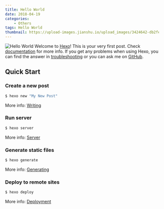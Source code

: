 ```yaml
---
title: Hello World
date: 2018-04-19
categories:
    - Others
tags: Hello World
thumbnail: https://upload-images.jianshu.io/upload_images/3424642-db2fe15902f40b71.png?imageMogr2/auto-orient/strip%7CimageView2/2/w/700
---
```

![Hello World](https://upload-images.jianshu.io/upload_images/3424642-db2fe15902f40b71.png?imageMogr2/auto-orient/strip%7CimageView2/2/w/700)
Welcome to [Hexo](https://hexo.io/)! This is your very first post. Check [documentation](https://hexo.io/docs/) for more info. If you get any problems when using Hexo, you can find the answer in [troubleshooting](https://hexo.io/docs/troubleshooting.html) or you can ask me on [GitHub](https://github.com/hexojs/hexo/issues).

<!-- more -->

## Quick Start

### Create a new post

``` bash
$ hexo new "My New Post"
```

More info: [Writing](https://hexo.io/docs/writing.html)

### Run server

``` bash
$ hexo server
```

More info: [Server](https://hexo.io/docs/server.html)

### Generate static files

``` bash
$ hexo generate
```

More info: [Generating](https://hexo.io/docs/generating.html)

### Deploy to remote sites

``` bash
$ hexo deploy
```

More info: [Deployment](https://hexo.io/docs/deployment.html)
